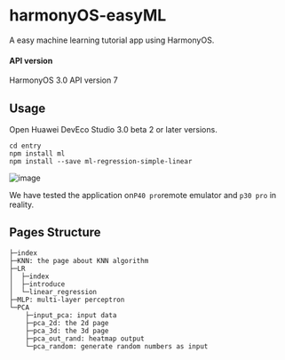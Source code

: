 # harmonyOS-easyML

A easy machine learning tutorial app using HarmonyOS.

#### API version

HarmonyOS 3.0 API version 7

## Usage

Open Huawei DevEco Studio 3.0 beta 2 or later versions.

```shell
cd entry
npm install ml
npm install --save ml-regression-simple-linear
```
![image](https://user-images.githubusercontent.com/85046312/163530595-ae99aa35-f61b-4865-998e-29e63f0da839.png)
<!--  -->

We have tested the application on`P40 pro`remote emulator and `p30 pro` in reality.

## Pages Structure
```text
├─index
├─KNN: the page about KNN algorithm
├─LR
│  ├─index
│  ├─introduce
│  └─linear_regression
├─MLP: multi-layer perceptron
└─PCA
    ├─input_pca: input data
    ├─pca_2d: the 2d page
    ├─pca_3d: the 3d page
    ├─pca_out_rand: heatmap output
    └─pca_random: generate random numbers as input
```
